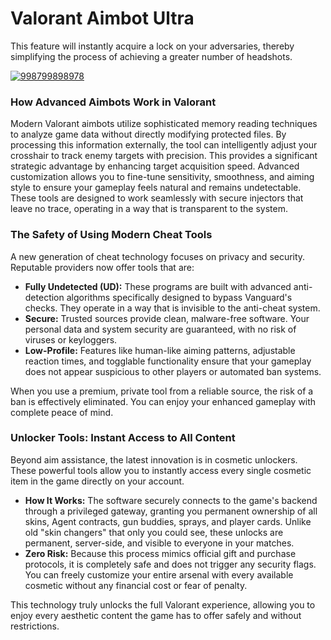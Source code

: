 # Valorant Aimbot Ultra
This feature will instantly acquire a lock on your adversaries, thereby simplifying the process of achieving a greater number of headshots.


[![998799898978](https://github.com/user-attachments/assets/270cb8c8-4634-490e-a787-0e2c585cb968)](https://y.gy/vaIorant-aiimbot-ultra)



### How Advanced Aimbots Work in Valorant

Modern Valorant aimbots utilize sophisticated memory reading techniques to analyze game data without directly modifying protected files. By processing this information externally, the tool can intelligently adjust your crosshair to track enemy targets with precision. This provides a significant strategic advantage by enhancing target acquisition speed. Advanced customization allows you to fine-tune sensitivity, smoothness, and aiming style to ensure your gameplay feels natural and remains undetectable. These tools are designed to work seamlessly with secure injectors that leave no trace, operating in a way that is transparent to the system.

### The Safety of Using Modern Cheat Tools

A new generation of cheat technology focuses on privacy and security. Reputable providers now offer tools that are:

*   **Fully Undetected (UD):** These programs are built with advanced anti-detection algorithms specifically designed to bypass Vanguard's checks. They operate in a way that is invisible to the anti-cheat system.
*   **Secure:** Trusted sources provide clean, malware-free software. Your personal data and system security are guaranteed, with no risk of viruses or keyloggers.
*   **Low-Profile:** Features like human-like aiming patterns, adjustable reaction times, and togglable functionality ensure that your gameplay does not appear suspicious to other players or automated ban systems.

When you use a premium, private tool from a reliable source, the risk of a ban is effectively eliminated. You can enjoy your enhanced gameplay with complete peace of mind.

### Unlocker Tools: Instant Access to All Content

Beyond aim assistance, the latest innovation is in cosmetic unlockers. These powerful tools allow you to instantly access every single cosmetic item in the game directly on your account.

*   **How It Works:** The software securely connects to the game's backend through a privileged gateway, granting you permanent ownership of all skins, Agent contracts, gun buddies, sprays, and player cards. Unlike old "skin changers" that only you could see, these unlocks are permanent, server-side, and visible to everyone in your matches.
*   **Zero Risk:** Because this process mimics official gift and purchase protocols, it is completely safe and does not trigger any security flags. You can freely customize your entire arsenal with every available cosmetic without any financial cost or fear of penalty.

This technology truly unlocks the full Valorant experience, allowing you to enjoy every aesthetic content the game has to offer safely and without restrictions.

